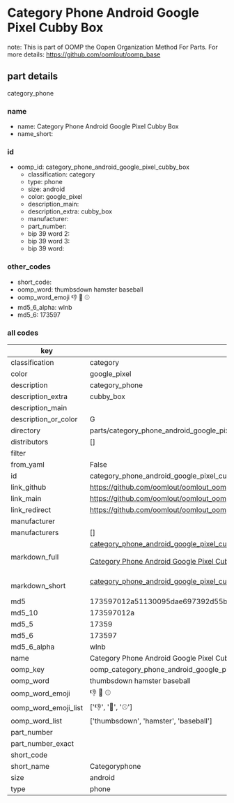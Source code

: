 # Category Phone Android Google Pixel Cubby Box  

note: This is part of OOMP the Oopen Organization Method For Parts. For more details: https://github.com/oomlout/oomp_base

##  part details
  



category_phone



### name
* name: Category Phone Android Google Pixel Cubby Box
* name_short: 
### id
* oomp_id: category_phone_android_google_pixel_cubby_box
  * classification: category
  * type: phone
  * size: android
  * color: google_pixel
  * description_main: 
  * description_extra: cubby_box
  * manufacturer: 
  * part_number: 
  * bip 39 word 2: 
  * bip 39 word 3: 
  * bip 39 word: 

### other_codes
* short_code: 
* oomp_word: thumbsdown hamster baseball
* oomp_word_emoji :thumbsdown: :hamster: :baseball:
* md5_6_alpha: wlnb
* md5_6: 173597









### all codes 
| key | value |  
| --- | --- |  
| classification | category |  
| color | google_pixel |  
| description | category_phone |  
| description_extra | cubby_box |  
| description_main |  |  
| description_or_color | G  |  
| directory | parts/category_phone_android_google_pixel_cubby_box |  
| distributors | [] |  
| filter |  |  
| from_yaml | False |  
| id | category_phone_android_google_pixel_cubby_box |  
| link_github | https://github.com/oomlout/oomlout_oomp_version_1_messy/tree/main/parts/category_phone_android_google_pixel_cubby_box |  
| link_main | https://github.com/oomlout/oomlout_oomp_version_1_messy/tree/main/parts/category_phone_android_google_pixel_cubby_box |  
| link_redirect | https://github.com/oomlout/oomlout_oomp_version_1_messy/tree/main/parts/category_phone_android_google_pixel_cubby_box |  
| manufacturer |  |  
| manufacturers | [] |  
| markdown_full | [category_phone_android_google_pixel_cubby_box](none)<br>[](none)<br>[Category Phone Android Google Pixel Cubby Box](none)<br><br> |  
| markdown_short | [category_phone_android_google_pixel_cubby_box](none)<br><br> |  
| md5 | 173597012a51130095dae697392d55b1 |  
| md5_10 | 173597012a |  
| md5_5 | 17359 |  
| md5_6 | 173597 |  
| md5_6_alpha | wlnb |  
| name | Category Phone Android Google Pixel Cubby Box |  
| oomp_key | oomp_category_phone_android_google_pixel_cubby_box |  
| oomp_word | thumbsdown hamster baseball |  
| oomp_word_emoji | :thumbsdown: :hamster: :baseball: |  
| oomp_word_emoji_list | [':thumbsdown:', ':hamster:', ':baseball:'] |  
| oomp_word_list | ['thumbsdown', 'hamster', 'baseball'] |  
| part_number |  |  
| part_number_exact |  |  
| short_code |  |  
| short_name | Categoryphone |  
| size | android |  
| type | phone |  
